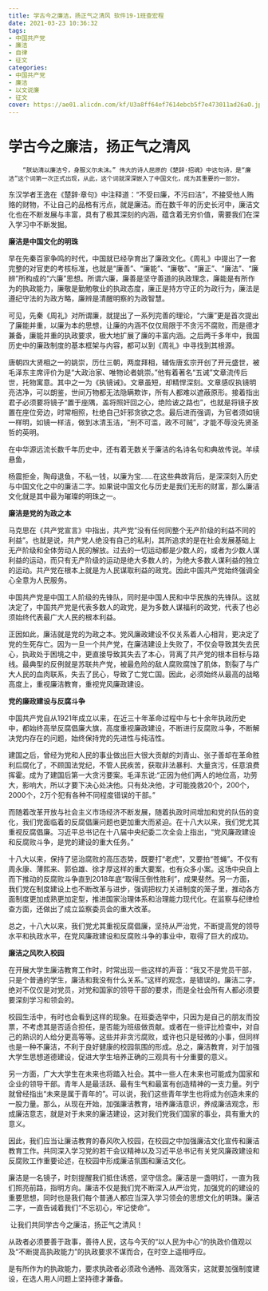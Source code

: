 ```yaml
---
title: 学古今之廉洁，扬正气之清风 软件19-1班查宏程
date: 2021-03-23 10:36:32
tags:
- 中国共产党 
- 廉洁
- 自律
- 征文
categories:
- 中国共产党 
- 廉洁
- 以文说廉
- 征文
cover: https://ae01.alicdn.com/kf/U3a8ff64ef7614ebcb5f7e473011ad26aO.jpg
---
```


# 学古今之廉洁，扬正气之清风

 		“朕幼清以廉洁兮，身服义尔未沫。” 伟大的诗人屈原的《楚辞·招魂》中这句诗，是“廉洁”这个词第一次正式出现，从此，这个词就深深嵌入了中国文化，成为其重要的一部分。  

​		东汉学者王逸在《楚辞·章句》中注释道：“不受曰廉，不污曰洁”，不接受他人贿赂的财物，不让自己的品格有污点，就是廉洁。而在数千年的历史长河中，廉洁文化也在不断发展与丰富，具有了极其深刻的内涵，蕴含着无穷价值，需要我们在深入学习中不断发掘。

**廉洁是中国文化的明珠**

​		早在先秦百家争鸣的时代，中国就已经孕育出了廉政文化。《周礼》中提出了一套完整的对官吏的考核标准，也就是“廉善”、“廉能”、“廉敬”、“廉正”、“廉法”、“廉辨”所构成的“六廉”思想。所谓六廉，廉善是坚守善道的执政理念，廉能是有所作为的执政能力，廉敬是勤勉敬业的执政态度，廉正是持方守正的为政行为，廉法是遵纪守法的为政方略，廉辨是清醒明察的为政智慧。

​		可见，先秦《周礼》对所谓廉，就提出了一系列完善的理论，“六廉”更是首次提出了廉能并重，以廉为本的思想，让廉的内涵不仅仅局限于不贪污不腐败，而是德才兼备，廉能并重的执政要求，极大地扩展了廉的丰富内涵。之后两千多年中，我国历史中的廉政制度的基本框架与内容，都可以到《周礼》中寻找到其根源。

​		唐朝四大贤相之一的姚崇，历仕三朝，两度拜相，辅佐唐玄宗开创了开元盛世，被毛泽东主席评价为是“大政治家、唯物论者姚崇。”他有着著名“五诫”文章流传后世，托物寓意。其中之一为《执镜诫》。文章虽短，却精悍深刻。文章感叹执镜明亮洁净，可以朗鉴，世间万物都无法隐瞒欺诈，所有人都难以遮蔽原形。接着指出君子必须要将镜子“置于座隅，盖将照奸回之心，绝险诐之路也”，也就是将镜子放置在座位旁边，时常相照，杜绝自己奸邪贪欲之念。最后进而强调，为官者须如镜一样明，如镜一样洁，做到冰清玉洁，“刑不可滥，政不可贼”，才能不辱没先贤圣哲的英明。

​		在中华源远流长数千年历史中，还有着无数关于廉洁的名诗名句和典故传说。羊续悬鱼，

​		杨震拒金，陶母退鱼，不私一钱，以廉为宝……在这些典故背后，是深深刻入历史与中国文化之中的廉洁二字。如果说中国文化与历史是我们无形的财富，那么廉洁文化就是其中最为璀璨的明珠之一。

**廉洁是党的为政之本**

​		马克思在《共产党宣言》中指出，共产党“没有任何同整个无产阶级的利益不同的利益”。也就是说，共产党人绝没有自己的私利，其所追求的是在社会发展基础上无产阶级和全体劳动人民的解放。过去的一切运动都是少数人的，或者为少数人谋利益的运动，而只有无产阶级的运动是绝大多数人的，为绝大多数人谋利益的独立的运动。共产党在根本上就是为人民谋取利益的政党。因此中国共产党始终强调全心全意为人民服务。

​		中国共产党是中国工人阶级的先锋队，同时是中国人民和中华民族的先锋队。这就决定了，中国共产党是代表多数人的政党，是为多数人谋福利的政党，代表了也必须始终代表最广大人民的根本利益。

​		正因如此，廉洁就是党的为政之本。党风廉政建设不仅关系着人心相背，更决定了党的生死存亡。因为一旦一个共产党，在廉洁建设上失败了，不仅会导致其失去民心，执政处于困境之中，更直接导致其失去了本心，背离了共产党的根本目标与路线。最典型的反例就是苏联共产党，被最危险的敌人腐败腐蚀了肌体，割裂了与广大人民的血肉联系，失去了民心，导致了亡党亡国。因此，必须始终从最高的战略高度上，重视廉洁教育，重视党风廉政建设。

 **党的廉政建设与反腐斗争**

​		中国共产党自从1921年成立以来，在近三十年革命过程中与七十余年执政历史中，都始终高举反腐倡廉大旗，高度重视廉政建设，不断进行反腐败斗争，不断解决党内存在的问题，始终保持党的先进性与纯洁性。

​		建国之后，曾经为党和人民的事业做出巨大很大贡献的刘青山、张子善却在革命胜利后腐化了，不顾国法党纪，不管人民疾苦，获取非法暴利、大量贪污，任意浪费挥霍。成为了建国后第一大贪污要案。毛泽东说:“正因为他们两人的地位高，功劳大，影响大，所以才要下决心处决他。只有处决他，才可能挽救20个，200个，2000个，2万个犯有各种不同程度错误的干部。”

​		而随着改革开放与社会主义市场经济不断发展，随着执政时间增加和党的队伍的变化，我们党面临着的反腐倡廉问题也更加重大而紧迫。在十八大以来，我们党尤其重视反腐倡廉。习近平总书记在十八届中央纪委二次全会上指出，“党风廉政建设和反腐败斗争，是党的建设的重大任务。”

​		十八大以来，保持了惩治腐败的高压态势，既要打“老虎”，又要拍“苍蝇”。不仅有周永康、薄熙来、郭伯雄、徐才厚这样的重大要案，也有众多小案。这场中央自上而下推动的反腐败斗争直到2018年底“取得压倒性胜利”，成果斐然。另一方面，我们党在制度建设上也不断改革与进步，强调把权力关进制度的笼子里，推动各方面制度更加成熟更加定型，推进国家治理体系和治理能力现代化。在监察与纪律检查方面，还做出了成立监察委员会的重大改革。

​		总之，十八大以来，我们党尤其重视反腐倡廉，坚持从严治党，不断提高党的领导水平和执政水平，在党风廉政建设和反腐败斗争的事业中，取得了巨大的成功。

**廉洁之风吹入校园**

​		在开展大学生廉洁教育工作时，时常出现一些这样的声音：“我又不是党员干部，只是个普通的学生，廉洁和我没有什么关系。”这样的观念，是错误的。廉洁二字，绝对不仅仅是对党员，对党和国家的领导干部的要求，而是全社会所有人都必须要要深刻学习和领会的。

​		校园生活中，有时也会看到这样的现象。在班委选举中，只因为是自己的朋友而投票，不考虑其是否适合担任，是否能为班级做贡献。或者在一些评比检查中，对自己的熟识的人给分更高等等。这些并非贪污腐败，或许也只是轻微的小事，但同样也是一种不廉洁，不利于良好健康的校园氛围的形成。总之，廉洁教育，对于加强大学生思想道德建设，促进大学生培养正确的三观具有十分重要的意义。

​		另一方面，广大大学生在未来也将踏入社会。其中一些人在未来也可能成为国家和企业的领导干部。青年人是最活跃、最有生气和最富有创造精神的一支力量。列宁就曾经指出“未来是属于青年的”。可以说，我们这些青年学生也将成为创造未来的一股力量。那么，从现在开始，加强廉洁教育，培养廉洁意识，养成廉洁观念，形成廉洁意志，就是对于未来的廉洁建设，这对我们党我们国家的事业，具有重大的意义。

​		因此，我们应当让廉洁教育的春风吹入校园，在校园之中加强廉洁文化宣传和廉洁教育工作。共同深入学习党的若干会议精神以及习近平总书记有关党风廉政建设和反腐败工作重要论述，在校园中形成廉洁氛围和廉洁文化。

​		廉洁是一名镜子，时刻提醒我们抵住诱惑，坚守信念。廉洁是一盏明灯，一直为我们照亮前路，指明方向。廉洁不仅是我们党不断深入从严治党，加强党的的建设的重要思想，同时也是我们每个普通人都应当深入学习领会的思想文化的明珠。廉洁二字，一直告诫着我们“不忘初心，牢记使命”。

​		让我们共同学古今之廉洁，扬正气之清风！

​		从政者必须要善于政事，善待人民，这与今天的“以人民为中心“的执政价值观以及“不断提高执政能力”的执政要求不谋而合，在时空上遥相呼应。

​		是有所作为的执政能力，要求执政者必须政令通畅、高效落实，这就要加强制度建设，在选人用人问题上坚持德才兼备。